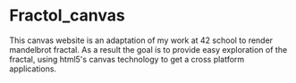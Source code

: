 # Fractol_canvas

This canvas website is an adaptation of my work at 42 school to render mandelbrot fractal.
As a result the goal is to provide easy exploration of the fractal, using html5's canvas technology
to get a cross platform applications.

